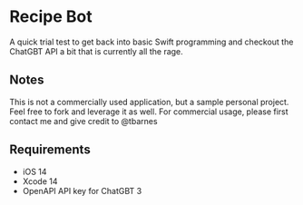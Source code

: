 # Recipe Bot
A quick trial test to get back into basic Swift programming and checkout the ChatGBT API a bit that is currently all the rage.

## Notes
This is not a commercially used application, but a sample personal project. Feel free to fork and leverage it as well. For commercial usage, please first contact me and give credit to @tbarnes

## Requirements
- iOS 14
- Xcode 14
- OpenAPI API key for ChatGBT 3
